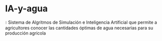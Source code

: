 # IA-y-agua
💧 Sistema de Algritmos de Simulación e Inteligencia Artificial que permite a agricultores conocer las cantidades óptimas de agua necesarias para su producción agricola
